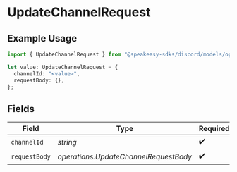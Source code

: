 # UpdateChannelRequest

## Example Usage

```typescript
import { UpdateChannelRequest } from "@speakeasy-sdks/discord/models/operations";

let value: UpdateChannelRequest = {
  channelId: "<value>",
  requestBody: {},
};
```

## Fields

| Field                                 | Type                                  | Required                              | Description                           |
| ------------------------------------- | ------------------------------------- | ------------------------------------- | ------------------------------------- |
| `channelId`                           | *string*                              | :heavy_check_mark:                    | N/A                                   |
| `requestBody`                         | *operations.UpdateChannelRequestBody* | :heavy_check_mark:                    | N/A                                   |